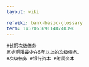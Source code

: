 ```yaml
---
layout: wiki

refwiki: bank-basic-glossary
term: 1457063691148740396
---
```


```
#长期次级债务
原始期限最少在5年以上的次级债务。
#次级债务 #银行资本 #附属资本

```